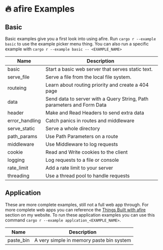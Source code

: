 # 🔥 afire Examples

## Basic

Basic examples give you a first look into using afire.
Run `cargo r --example basic` to use the example picker menu thing.
You can also run a specific example with `cargo r --example basic -- <EXAMPLE_NAME>`

| Name           | Description                                                            |
| -------------- | ---------------------------------------------------------------------- |
| basic          | Start a basic web server that serves static text.                      |
| serve_file     | Serve a file from the local file system.                               |
| routeing       | Learn about routing priority and create a 404 page                     |
| data           | Send data to server with a Query String, Path parameters and Form Data |
| header         | Make and Read Headers to send extra data                               |
| error_handling | Catch panics in routes and middleware                                  |
| serve_static   | Serve a whole directory                                                |
| path_params    | Use Path Parameters on a route                                         |
| middleware     | Use Middleware to log requests                                         |
| cookie         | Read and Write cookies to the client                                   |
| logging        | Log requests to a file or console                                      |
| rate_limit     | Add a rate limit to your server                                        |
| threading      | Use a thread pool to handle requests                                   |

## Application

These are more complete examples, still not a full web app through.
For more complete web apps you can reference the [Things Built with afire](https://connorcode.com/writing/afire#things-built-with-afire) section on my website.
To run these application examples you can use this command `cargo r --example applcation_<EXAMPLE_NAME>`.

| Name      | Description                              |
| --------- | ---------------------------------------- |
| paste_bin | A very simple in memory paste bin system |
